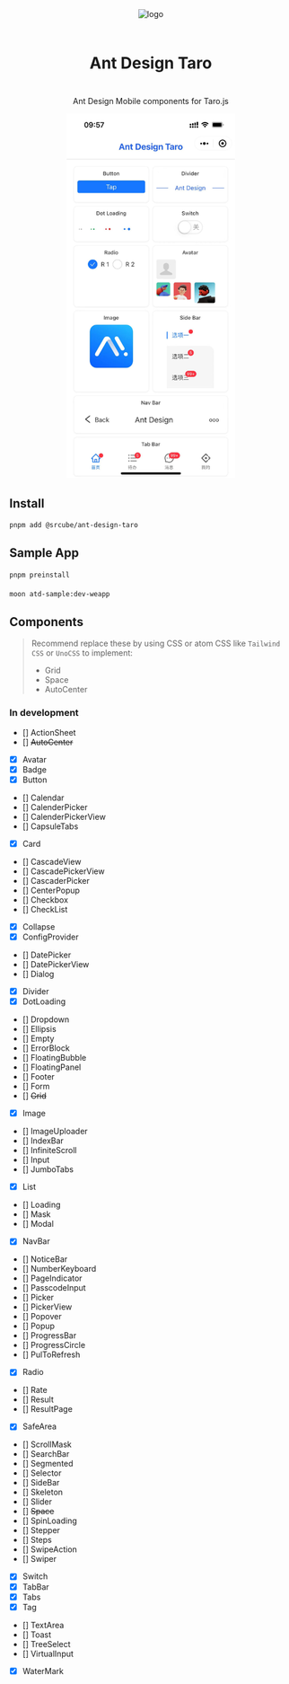 <div align="center">

  <img src="https://gw.alipayobjects.com/zos/bmw-prod/b2c7ff8b-eba0-4af9-9dd5-0b5b17f42c57.svg" alt="logo" width="200" height="auto" />

  <h1 style="line-height: 80px">Ant Design Taro</h1>

  <p>Ant Design Mobile components for Taro.js</p>

  <img src="./images/preview.jpg" style="margin: 0 auto" width="300" />
</div>


## Install

```bash
pnpm add @srcube/ant-design-taro
```

## Sample App

```bash
pnpm preinstall

moon atd-sample:dev-weapp
```

## Components

> Recommend replace these by using CSS or atom CSS like `Tailwind CSS` or `UnoCSS` to implement:
>
> - Grid
> - Space
> - AutoCenter

### In development

- [] ActionSheet
- [] ~~AutoCenter~~
- [x] Avatar
- [x] Badge
- [x] Button
- [] Calendar
- [] CalenderPicker
- [] CalenderPickerView
- [] CapsuleTabs
- [x] Card
- [] CascadeView
- [] CascadePickerView
- [] CascaderPicker
- [] CenterPopup
- [] Checkbox
- [] CheckList
- [x] Collapse
- [x] ConfigProvider
- [] DatePicker
- [] DatePickerView
- [] Dialog
- [x] Divider
- [x] DotLoading
- [] Dropdown
- [] Ellipsis
- [] Empty
- [] ErrorBlock
- [] FloatingBubble
- [] FloatingPanel
- [] Footer
- [] Form
- [] ~~Grid~~
- [x] Image
- [] ImageUploader
- [] IndexBar
- [] InfiniteScroll
- [] Input
- [] JumboTabs
- [x] List
- [] Loading
- [] Mask
- [] Modal
- [x] NavBar
- [] NoticeBar
- [] NumberKeyboard
- [] PageIndicator
- [] PasscodeInput
- [] Picker
- [] PickerView
- [] Popover
- [] Popup
- [] ProgressBar
- [] ProgressCircle
- [] PulToRefresh
- [x] Radio
- [] Rate
- [] Result
- [] ResultPage
- [x] SafeArea
- [] ScrollMask
- [] SearchBar
- [] Segmented
- [] Selector
- [] SideBar
- [] Skeleton
- [] Slider
- [] ~~Space~~
- [] SpinLoading
- [] Stepper
- [] Steps
- [] SwipeAction
- [] Swiper
- [x] Switch
- [x] TabBar
- [x] Tabs
- [x] Tag
- [] TextArea
- [] Toast
- [] TreeSelect
- [] VirtualInput
- [x] WaterMark
